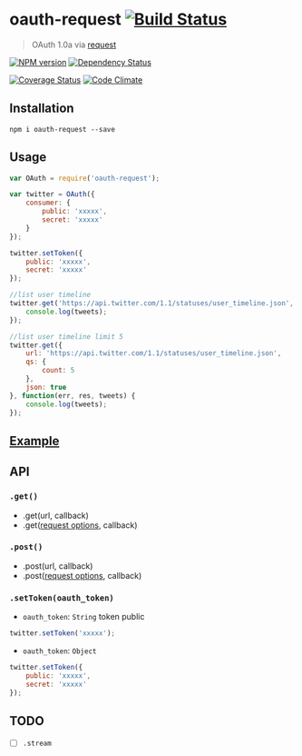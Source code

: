 oauth-request [![Build Status](https://travis-ci.org/ddo/oauth-request.svg)](https://travis-ci.org/ddo/oauth-request)
=============

> OAuth 1.0a via [request](https://github.com/mikeal/request)

[![NPM version](https://badge.fury.io/js/oauth-request.png)](http://badge.fury.io/js/oauth-request)
[![Dependency Status](https://david-dm.org/ddo/oauth-request.png?theme=shields.io)](https://david-dm.org/ddo/oauth-request)

[![Coverage Status](https://coveralls.io/repos/ddo/oauth-request/badge.png?branch=master)](https://coveralls.io/r/ddo/oauth-request?branch=master)
[![Code Climate](https://codeclimate.com/github/ddo/oauth-request.png)](https://codeclimate.com/github/ddo/oauth-request)

## Installation

```
npm i oauth-request --save
```

## Usage

```js
var OAuth = require('oauth-request');

var twitter = OAuth({
    consumer: {
        public: 'xxxxx',
        secret: 'xxxxx'
    }
});

twitter.setToken({
    public: 'xxxxx',
    secret: 'xxxxx'
});

//list user timeline
twitter.get('https://api.twitter.com/1.1/statuses/user_timeline.json', function(err, res, tweets) {
    console.log(tweets);
});

//list user timeline limit 5
twitter.get({
    url: 'https://api.twitter.com/1.1/statuses/user_timeline.json',
    qs: {
        count: 5
    },
    json: true
}, function(err, res, tweets) {
    console.log(tweets);
});
```

## [Example](/example.js)

## API

### ``.get()``

* .get(url, callback)
* .get([request options](https://github.com/mikeal/request#requestoptions-callback), callback)

### ``.post()``

* .post(url, callback)
* .post([request options](https://github.com/mikeal/request#requestoptions-callback), callback)

### ``.setToken(oauth_token)``

* ``oauth_token``: ``String`` token public

```js
twitter.setToken('xxxxx');
```

* ``oauth_token``: ``Object``

```js
twitter.setToken({
    public: 'xxxxx',
    secret: 'xxxxx'
});
```

## TODO

* [ ] ``.stream``